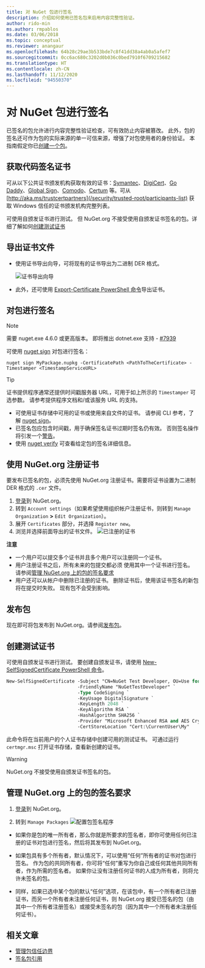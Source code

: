 ```yaml
---
title: 对 NuGet 包进行签名
description: 介绍如何使用已签名包来启用内容完整性验证。
author: rido-min
ms.author: rmpablos
ms.date: 03/06/2018
ms.topic: conceptual
ms.reviewer: anangaur
ms.openlocfilehash: 64b28c29ae3b533bde7c8f41dd38a4ab0a5afef7
ms.sourcegitcommit: 0cc6ac680c3202d0b036c0bed7910f6709215682
ms.translationtype: HT
ms.contentlocale: zh-CN
ms.lasthandoff: 11/12/2020
ms.locfileid: "94550370"
---
```

# <a name="signing-nuget-packages"></a>对 NuGet 包进行签名

已签名的包允许进行内容完整性验证检查，可有效防止内容被篡改。 此外，包的签名还可作为包的实际来源的单一可信来源，增强了对包使用者的身份验证。 本指南假定你已[创建一个包](creating-a-package.md)。

## <a name="get-a-code-signing-certificate"></a>获取代码签名证书

可从以下公共证书颁发机构获取有效的证书：[Symantec](https://trustcenter.websecurity.symantec.com/process/trust/productOptions?productType=SoftwareValidationClass3)、[DigiCert](https://www.digicert.com/code-signing/)、[Go Daddy](https://www.godaddy.com/web-security/code-signing-certificate)、[Global Sign](https://www.globalsign.com/en/code-signing-certificate/)、[Comodo](https://www.comodo.com/e-commerce/code-signing/code-signing-certificate.php)、[Certum](https://www.certum.eu/certum/cert,offer_en_open_source_cs.xml) 等。可从 [http://aka.ms/trustcertpartners](/security/trusted-root/participants-list) 获取 Windows 信任的证书颁发机构完整列表。

可使用自颁发证书进行测试。 但 NuGet.org 不接受使用自颁发证书签名的包。详细了解如何[创建测试证书](#create-a-test-certificate)

## <a name="export-the-certificate-file"></a>导出证书文件

* 使用证书导出向导，可将现有的证书导出为二进制 DER 格式。

  ![证书导出向导](../reference/media/CertificateExportWizard.png)

* 此外，还可使用 [Export-Certificate PowerShell 命令](/powershell/module/pkiclient/export-certificate)导出证书。

## <a name="sign-the-package"></a>对包进行签名

> [!note]
> 需要 nuget.exe 4.6.0 或更高版本。 即将推出 dotnet.exe 支持 - [#7939](https://github.com/NuGet/Home/issues/7939)

可使用 [nuget sign](../reference/cli-reference/cli-ref-sign.md) 对包进行签名：

```cli
nuget sign MyPackage.nupkg -CertificatePath <PathToTheCertificate> -Timestamper <TimestampServiceURL>
```

> [!Tip]
> 证书提供程序通常还提供时间戳服务器 URL，可用于如上所示的 `Timestamper` 可选参数。 请参考提供程序文档和/或该服务 URL 的支持。

* 可使用证书存储中可用的证书或使用来自文件的证书。 请参阅 CLI 参考，了解 [nuget sign](../reference/cli-reference/cli-ref-sign.md)。
* 已签名包应包含时间戳，用于确保签名证书过期时签名仍有效。 否则签名操作将引发一个[警告](../reference/errors-and-warnings/NU3002.md)。
* 使用 [nuget verify](../reference/cli-reference/cli-ref-verify.md) 可查看给定包的签名详细信息。

## <a name="register-the-certificate-on-nugetorg"></a>使用 NuGet.org 注册证书

要发布已签名的包，必须先使用 NuGet.org 注册证书。需要将证书设置为二进制 DER 格式的 `.cer` 文件。

1. [登录](https://www.nuget.org/users/account/LogOn?returnUrl=%2F)到 NuGet.org。
1. 转到 `Account settings`（如果希望使用组织帐户注册证书，则转到 `Manage Organization` **>** `Edit Organization`）。
1. 展开 `Certificates` 部分，并选择 `Register new`。
1. 浏览并选择前面导出的证书文件。
  ![已注册的证书](../reference/media/registered-certs.png)

**注意**
* 一个用户可以提交多个证书并且多个用户可以注册同一个证书。
* 用户注册证书之后，所有未来的包提交都必须  使用其中一个证书进行签名。 请参阅[管理 NuGet.org 上的包的签名要求](#manage-signing-requirements-for-your-package-on-nugetorg)
* 用户还可以从帐户中删除已注册的证书。 删除证书后，使用该证书签名的新包将在提交时失败。 现有包不会受到影响。

## <a name="publish-the-package"></a>发布包

现在即可将包发布到 NuGet.org。请参阅[发布包](../nuget-org/Publish-a-package.md)。

## <a name="create-a-test-certificate"></a>创建测试证书

可使用自颁发证书进行测试。 要创建自颁发证书，请使用 [New-SelfSignedCertificate PowerShell 命令](/powershell/module/pkiclient/new-selfsignedcertificate)。

```ps
New-SelfSignedCertificate -Subject "CN=NuGet Test Developer, OU=Use for testing purposes ONLY" `
                          -FriendlyName "NuGetTestDeveloper" `
                          -Type CodeSigning `
                          -KeyUsage DigitalSignature `
                          -KeyLength 2048 `
                          -KeyAlgorithm RSA `
                          -HashAlgorithm SHA256 `
                          -Provider "Microsoft Enhanced RSA and AES Cryptographic Provider" `
                          -CertStoreLocation "Cert:\CurrentUser\My" 
```

此命令将在当前用户的个人证书存储中创建可用的测试证书。 可通过运行 `certmgr.msc` 打开证书存储，查看新创建的证书。

> [!Warning]
> NuGet.org 不接受使用自颁发证书签名的包。

## <a name="manage-signing-requirements-for-your-package-on-nugetorg"></a>管理 NuGet.org 上的包的签名要求
1. [登录](https://www.nuget.org/users/account/LogOn?returnUrl=%2F)到 NuGet.org。

1. 转到 `Manage Packages` 
   ![配置包签名程序](../reference/media/configure-package-signers.png)

* 如果你是包的唯一所有者，那么你就是所要求的签名者，即你可使用任何已注册的证书对包进行签名，然后将其发布到 NuGet.org。

* 如果包具有多个所有者，默认情况下，可以使用“任何”所有者的证书对包进行签名。 作为包的共同所有者，你可将“任何”重写为你自己或任何其他共同所有者，作为所需的签名者。 如果你让没有注册任何证书的人成为所有者，则将允许未签名的包。 

* 同样，如果已选中某个包的默认“任何”选项，在该包中，有一个所有者已注册证书，而另一个所有者未注册任何证书，则 NuGet.org 接受已签名的包（由其中一个所有者注册签名）或接受未签名的包（因为其中一个所有者未注册任何证书）。

## <a name="related-articles"></a>相关文章

- [管理包信任边界](../consume-packages/installing-signed-packages.md)
- [签名包引用](../reference/Signed-Packages-Reference.md)
